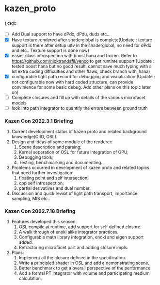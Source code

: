 # kazen_proto

###  LOG:

- [ ] Add Dual support to have dPdx, dPdu, dudx etc...
- [x] Have texture rendered after shaderglobal is complete(Update : texture support is there after setup u&v in the shaderglobal, no need for dPdx and etc.. Texture support is done now)
- [x] easier class introspection with boost hana and frozen. Refer to https://github.com/nicktrandafil/yenxo to get runtime support (Update : tested boost hana but no good result, cannot save much typing with a lot extra coding difficulties and other flaws, check branch with_hana)
- [x] configurable light path record for debugging and visualization (Update : not configurable now with hard coded structure, can provide convinience for some basic debug. Add other plans on this topic later on)
- [ ] Complete closures and fill up with details of the various microfacet models
- [ ] look into path integrator to quantify the errors between ground truth

### Kazen Con 2022.3.1 Briefing

  1. Current development status of kazen proto and related background knowledge(OIIO, OSL).
  2. Design and ideas of some module of the renderer:
      1. Scene description and parsing;
      2. Kernel seperation of OSL for future integration of GPU;
      3. Debugging tools;
      4. Testing, benchmarking and documenting.
  3. Problems occurred in development of kazen proto and related topics that need further investigation:
      1. floating point and self intersection;
      2. cpp self introspection;
      3. partial derivatives and dual number.
  4. Discussion and quick revisit of light path transport, importance sampling, MIS etc..

  ### Kazen Con 2022.7.18 Briefing

   1. Features developed this season:
      1. OSL compile at runtime, add support for self defined closure.
      2. A walk through of enoki alike integrator practices.
      3. Configurable math library integration, enoki and eigen support added.
      4. Refractoring microfacet part and adding closure impls.
   2. Plans:
      1. Implement all the closure defined in the specification.
      2. Write a principled shader in OSL and add a demonstrating scene.
      3. Better benchmark to get a overall perspective of the performance.
      4. Add a formal PT integrator with volume and participating medium calculation.
